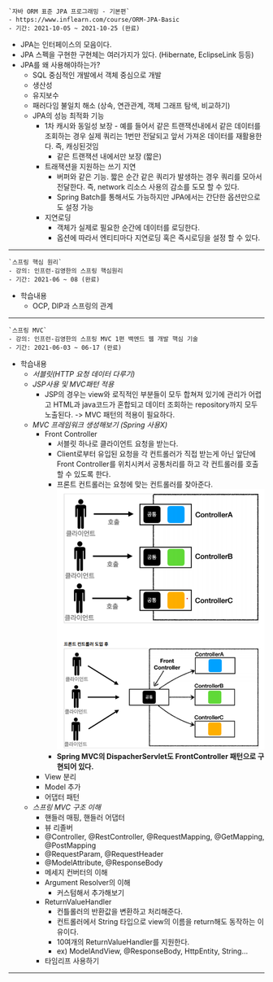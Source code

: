 ````
`자바 ORM 표준 JPA 프로그래밍 - 기본편`
- https://www.inflearn.com/course/ORM-JPA-Basic
- 기간: 2021-10-05 ~ 2021-10-25 (완료)
````
- JPA는 인터페이스의 모음이다.
- JPA 스펙을 구현한 구현체는 여러가지가 있다. (Hibernate, EclipseLink 등등)
- JPA를 왜 사용해야하는가?
    - SQL 중심적인 개발에서 객체 중심으로 개발
    - 생산성
    - 유지보수
    - 패러다임 불일치 해소 (상속, 연관관계, 객체 그래프 탐색, 비교하기)
    - JPA의 성능 최적화 기능
        - 1차 캐시와 동일성 보장 - 예를 들어서 같은 트랜잭션내에서 같은 데이터를 조회하는 경우 실제 쿼리는 1번만 전달되고 앞서 가져온 데이터를 재활용한다. 즉, 캐싱된것임
            - 같은 트랜잭션 내에서만 보장 (짧은)
        - 트래잭션을 지원하는 쓰기 지연
            - 버퍼와 같은 기능. 짧은 순간 같은 쿼리가 발생하는 경우 쿼리를 모아서 전달한다. 즉, network 리소스 사용의 감소를 도모 할 수 있다.
            - Spring Batch를 통해서도 가능하지만 JPA에서는 간단한 옵션만으로도 설정 가능
        - 지연로딩
            - 객체가 실제로 필요한 순간에 데이터를 로딩한다.
            - 옵션에 따라서 엔티티마다 지연로딩 혹은 즉시로딩을 설정 할 수 있다.
---

````
`스프링 핵심 원리`
- 강의: 인프런-김영한의 스프링 핵심원리
- 기간: 2021-06 ~ 08 (완료)
````

- 학습내용
    - OCP, DIP과 스프링의 관계

---

````
`스프링 MVC`
- 강의: 인프런-김영한의 스프링 MVC 1편 백엔드 웹 개발 핵심 기술
- 기간: 2021-06-03 ~ 06-17 (완료)
````
- 학습내용
    - *서블릿(HTTP 요청 데이터 다루기)*
    - *JSP사용 및 MVC패턴 적용*
      - JSP의 경우는 view와 로직적인 부분들이 모두 합쳐져 있기에 관리가 어렵고 HTML과 java코드가 혼합되고
      데이터 조회하는 repository까지 모두 노출된다.
        -> MVC 패턴의 적용이 필요하다.
    - *MVC 프레임워크 생성해보기 (Spring 사용X)*
      - Front Controller
        - 서블릿 하나로 클라이언트 요청을 받는다.
        - Client로부터 유입된 요청을 각 컨트롤러가 직접 받는게 아닌 앞단에 Front Controller를 위치시켜서 공통처리를 하고 각 컨트롤러를 호출 할 수 있도록 한다.
        - 프론트 컨트롤러는 요청에 맞는 컨트롤러를 찾아준다.
          ![](.README_images/프론트컨트롤러.png)
        - **Spring MVC의 DispacherServlet도 FrontController 패턴으로 구현되어 있다.** 
      - View 분리
      - Model 추가
      - 어댑터 패턴
    - *스프링 MVC 구조 이해*
        - 핸들러 매핑, 핸들러 어댑터
        - 뷰 리졸버
        - @Controller, @RestController, @RequestMapping, @GetMapping, @PostMapping 
        - @RequestParam, @RequestHeader
        - @ModelAttribute, @ResponseBody
        - 메세지 컨버터의 이해
        - Argument Resolver의 이해
            - 커스텀해서 추가해보기
        - ReturnValueHandler
            - 컨틀롤러의 반환값을 변환하고 처리해준다.
            - 컨트롤러에서 String 타입으로 view의 이름을 return해도 동작하는 이유이다.
            - 10여개의 ReturnValueHandler를 지원한다.
            - ex) ModelAndView, @ResponseBody, HttpEntity, String...
        - 타임리프 사용하기
    
---
